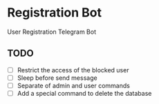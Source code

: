 # Registration Bot
User Registration Telegram Bot 

## TODO
- [ ] Restrict the access of the blocked user
- [ ] Sleep before send message
- [ ] Separate of admin and user commands
- [ ] Add a special command to delete the database
